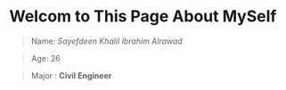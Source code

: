 # Welcom to This Page About MySelf
> Name: *Sayefdeen Khalil Ibrahim Alrawad* 

> Age: 26 

> Major : **Civil Engineer**
